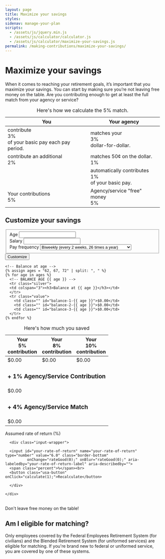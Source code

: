 ```yaml
---
layout: page
title: Maximize your savings
styles:
sidenav: manage-your-plan
scripts:
  - /assets/js/jquery.min.js
  - /assets/js/calculator/calculator.js
  - /assets/js/calculator/maximize-your-savings.js
permalink: /making-contributions/maximize-your-savings/
---
```

# Maximize your savings

When it comes to reaching your retirement goals, it’s important that you
maximize your savings. You can start by making sure you’re not leaving free
money on the table. Are you contributing enough to get at least the full match from your agency or service?

<!-- HOW WE CALCULATE THE MATCH -->
<section id="maximize">
<table class="usa-table-borderless calculate-match">
  <caption>Here's how we calculate the 5% match.</caption>
  <thead class="sticky">
    <tr>
      <th scope="col"><i class="fal fa-user-circle"></i>You</th>
      <th scope="col"><i class="fal fa-university"></i>Your agency</th>
    </tr>
  </thead>
  <tbody>
    <tr>
      <td>contribute<br>
      <span class="percent">3%</span><br>
      of your basic pay each pay period.</td>
      <td>matches your<br>
      <span class="percent">3%</span><br>
      dollar-for-dollar.</td>
    </tr>
    <tr>
      <td>contribute an additional<br>
      <span class="percent">2%</span></td>
      <td>matches 50&cent; on the dollar.<br>
      <span class="percent">1%</span></td>
    </tr>
    <tr>
      <td class="contribute">
      <i class="fas fa-donate"></i><i class="fas fa-donate"></i><br>
      <i class="fas fa-donate"></i><i class="fas fa-donate"></i><i class="fas fa-donate"></i>
      </td>
      <td>automatically contributes<br>
      <span class="percent">1%</span><br>
      of your basic pay.</td>
    </tr>
    <tr class="total-contributions">
      <td>
        <div class="match silver">Your contributions<br><span class="percent">5%</span></div>
      </td>
      <td>
        <div class="match silver">Agency/service "free" money<br><span class="percent">5%</span></div>
      </td>
    </tr>
  </tbody>
</table>
</section><!-- // end #maximize -->

<!-- CUSTOMIZE YOUR SAVINGS -->
<section id="customize">
<div class="usa-grid-full customize">
  <div class="usa-width-one-whole blue-medium"><h2>Customize your savings</h2></div>
</div>
<div class="usa-grid-full">
<fieldset>
  <!-- Age -->
  <div class="usa-width-one-third">
    <span class="form-field-icon"><i class="far fa-user-clock"></i></span>
    <div id="your-age-input-error" class="">
        <label id="your-age-label" class="" for="your-age">Age</label>
        <span id="your-age-error-message" class="" role="alert"></span>
        <input value="" id="your-age" name="your-age" type="number" class="border-bottom"
          onChange="ageGood(0);" onBlur="ageGood(0);" aria-labeledby="your-age-label" aria-describedby="">
    </div>
  </div>
  <!-- Salary -->
  <div class="usa-width-one-third">
    <span class="form-field-icon"><i class="far fa-money-check-alt"></i></span>
    <div id="your-salary-input-error" class="">
        <label id="your-salary-label" class="" for="your-salary">Salary</label>
        <span id="your-salary-error-message" class="" role="alert"></span>
        <input value="" id="your-salary" name="your-salary" type="number" class="border-bottom"
          onChange="salaryGood(0);" onBlur="salaryGood(0);" aria-labeledby="your-salary-label" aria-describedby="">
    </div>
  </div>
  <!-- Pay frequency -->
  <div class="usa-width-one-third">
    <span class="form-field-icon"><i class="far fa-calendar-day"></i></span>
    <div id="pay-frequency-input-error" class="">
        <label id="pay-frequency-label" class="" for="pay-frequency">Pay frequency</label>
        <span id="pay-frequency-error-message" class="" role="alert"></span>
        <select id="pay-frequency" name="pay-frequency" type="text" class="border-bottom"
            onChange="frequencyGood(0);" onBlur="frequencyGood(0);"
            aria-labeledby="pay-frequency-label" aria-describedby="">
           <option value="Select"></option>
           <option value="Biweekly" selected>Biweekly (every 2 weeks, 26 times a year)</option>
           <option value="Weekly">Weekly (52 times a year)</option>
           <option value="Semi-monthly">Semi-monthly (twice a month, 24 times a year)</option>
           <option value="Monthly">Monthly (12 times a year).</option>
        </select>
    </div>
  </div>
  </fieldset>
</div>
<!-- button -->
<div class="usa-grid-full">
  <div class="usa-width-one-whole">
    <button class="usa-button" onClick="calculate(1);">Customize</button>
  </div>
</div>
</section><!-- // end #customize -->

<!-- HOW MUCH YOU SAVED -->
<section id="how-much-you-saved">
<table class="usa-table-borderless calculate-match">
  <caption><div>Here's how much you saved</div></caption>
  <thead>
    <tr>
      <th scope="col">Your <br><span>5%</span><br> contribution</th>
      <th scope="col">Your <br><span>8%</span><br> contribution</th>
      <th scope="col">Your <br><span>10%</span><br> contribution</th>
    </tr>
  </thead>
  <tbody>
    <tr>
      <td id="contrib1">$0.00</td>
      <td id="contrib2">$0.00</td>
      <td id="contrib3">$0.00</td>
    </tr>
    <!-- 1% Agency/service contribution -->
    <tr class="silver">
      <td colspan="3"><h3>+ 1% Agency/Service Contribution</h3></td>
    </tr>
    <tr>
      <td colspan="3" id="agencyContrib">$0.00</td>
    </tr>
    <!-- 4% Agency/Service Match -->
    <tr class="silver">
      <td colspan="3"><h3>+ 4% Agency/Service Match</h3></td>
    </tr>
    <tr>
      <td colspan="3" id="agencyMatch">$0.00</td>
    </tr>

    <!-- Balance at age -->
    {% assign ages = "62, 67, 72" | split: ", " %}
    {% for age in ages %}
      <!-- BALANCE AGE {{ age }} -->
      <tr class="silver">
      <td colspan="3"><h3>Balance at {{ age }}</h3></td>
      </tr>
      <tr class="value">
        <td class="" id="balance-1-{{ age }}">$0.00</td>
        <td class="" id="balance-2-{{ age }}">$0.00</td>
        <td class="" id="balance-3-{{ age }}">$0.00</td>
      </tr>
    {% endfor %}
  </tbody>
</table>

<!-- Recalculate -->
<div class="usa-grid-full">
  <div class="usa-width-one-whole recalculate">
  <!-- <p class="assumes-rate-of-return">Assumes a 6% annual rate of return.</p> -->
    <div id="your-rate-of-return-input-error" class="">
      <label id="your-rate-of-return-label" class="" for="your-rate-of-return">Assumed rate of return (%)</label>
      <span id="your-rate-of-return-error-message" class="" role="alert"></span>

      <div class="input-wrapper">

      <input id="your-rate-of-return" name="your-rate-of-return" type="number" value="6.0" class="border-bottom"
              onChange="rateGood(0);" onBlur="rateGood(0);" aria-labeledby="your-rate-of-return-label" aria-describedby="">
      <span class="percent">%</span><br>
      <button class="usa-button" onClick="calculate(1);">Recalculate</button>

      </div>

    </div>
  </div><!-- // end .usa-width-one-whole .recalculate -->
</div><!-- // end .usa-grid-full -->
</section>
<!-- // end #how-much-you-saved -->

<!-- DON'T LEAVE FREE MONEY ON THE TABLE -->
<section id="free-money">
<div class="usa-grid-full">
  <div class="usa-width-one-whole ">
  <span class="icon-free-money">
  <i class="far fa-dollar-sign"></i></span><br>
  Don't leave free money on the table!
  </div>
</div>
</section>
<!-- // end #free-money -->

## Am I eligible for matching?

Only employees covered by the <span data-term="Federal Employees' Retirement System (FERS)" class="js-glossary-toggle term term-end">Federal Employees Retirement System</span> (for civilians) and the <span data-term="Blended Retirement System (BRS)" class="js-glossary-toggle term term-end">Blended Retirement System </span> (for uniformed services) are eligible for matching. If you're brand new to federal or uniformed service, you are covered by one of these systems.
